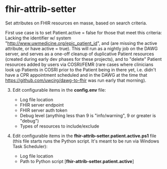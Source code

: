 # fhir-attrib-setter

Set attributes on FHIR resources en masse, based on search criteria. 

First use case is to set Patient.active = false for those that meet this criteria:
Lacking the identifier w/ system "http://www.uwmedicine.org/epic_patient_id", and (are missing the active attribute, or have active = true).
This will run as a nightly job on the DAWG server, and serves as a one-off cleanup of duplicative Patient resources (created during early dev phases for these projects), and to "delete" Patient resources added by users via COSRI/FEMR (rare cases where clinicians look up Patients in COSRI prior to the Patient being in there yet, i.e. didn't have a CPR appointment scheduled and in the DAWG at the time that https://github.com/uwcirg/dawg-to-fhir was run early that morning).

3. Edit configurable items in the __config.env__ file:
   - Log file location
   - FHIR server endpoint
   - FHIR server auth token
   - Debug level (anything less than 9 is "info/warning", 9 or greater is "debug")
   - Types of resources to include/exclude

4. Edit configurable items in the __fhir-attrib-setter.patient.active.ps1__ file (this file starts runs the Python script.  It's meant to be run via Windows Task Scheduler):
   - Log file location
   - Path to Python script [__fhir-attrib-setter.patient.active__]
